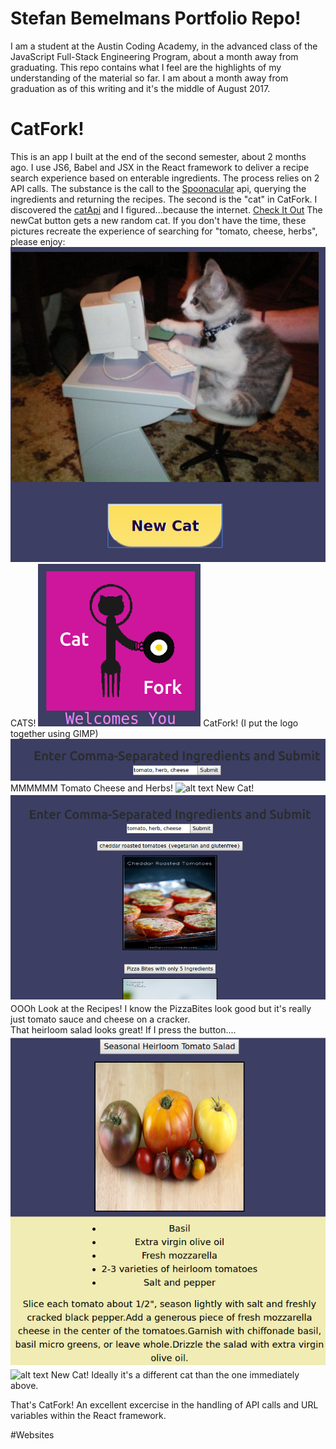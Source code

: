 # Stefan Bemelmans Portfolio Repo!
I am a student at the Austin Coding Academy, in the advanced class of the JavaScript Full-Stack Engineering Program, about a month away from graduating. This repo contains what I feel are the highlights of my understanding of the material so far. I am about a month away from graduation as of this writing and it's the middle of August 2017. 

# CatFork!
This is an app I built at the end of the second semester, about 2 months ago. I use JS6, Babel and JSX in the React framework to deliver a recipe search experience based on enterable ingredients. The process relies on 2 API calls. The substance is the call to the [Spoonacular](https://spoonacular.api) api, querying the ingredients and returning the recipes. The second is the "cat" in CatFork. I discovered the [catApi](https://www.thecatapi.com) and I figured...because the internet. [Check It Out](./CatFork.index.html)
The newCat button gets a new random cat. 
If you don't have the time, these pictures recreate the experience of searching for "tomato, cheese, herbs", please enjoy:
 ![alt text](./src/images/CatForkCat1Small.png) CATS!
 ![alt text](./src/images/CatForkTitleSmall.png) CatFork! (I put the logo together using GIMP)
 ![alt text](./src/images/CatForkRecipeSearchSmall.png) MMMMMM Tomato Cheese and Herbs!
![alt text](http://thecatapi.com/api/images/get?format=src&size=medium) New Cat!
![alt text](./src/images/CatForkRecipes.png) 
 OOOh Look at the Recipes! I know the PizzaBites look good but it's really just tomato sauce and cheese on a cracker.  
 That heirloom salad looks great! If I press the button....
 ![alt text](./src/images/CatForkRecipeSmall.png)
![alt text](http://thecatapi.com/api/images/get?format=src&size=medium) New Cat! Ideally it's a different cat than the one immediately above.

That's CatFork! An excellent excercise in the handling of API calls and URL variables within the React framework.

#Websites

